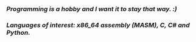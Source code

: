 ### *Programming is a hobby and I want it to stay that way. :)*              
### *Languages of interest: x86_64 assembly (MASM), C, C# and Python.*
